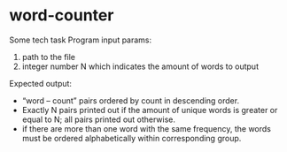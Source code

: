 # word-counter
Some tech task 
Program input params: 
1. path to the file
2. integer number N which indicates the amount of words to output

Expected output:
 - “word – count”  pairs ordered by count in descending order.
 - Exactly N pairs printed out if the amount of unique words is greater or equal to N; all pairs printed out otherwise.
 - if there are more than one word with the same frequency, the words must be ordered alphabetically within corresponding group.
